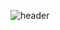 ![header](https://capsule-render.vercel.app/api?type=waving&color=gradient&customColorList=5&height=300&section=header&text=HyundongSung&animation=fadeIn&20render&fontSize=70)
